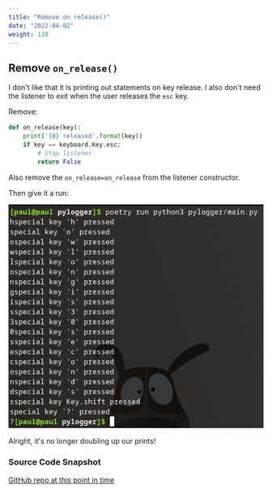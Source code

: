 ```yaml
---
title: "Remove on_release()"
date: "2022-04-02"
weight: 110
---
```


## Remove `on_release()`

I don't like that it is printing out statements on key release. I also don't need the listener to exit when the user releases the `esc` key.

Remove:

```python
def on_release(key):
    print('{0} released'.format(key))
    if key == keyboard.Key.esc:
        # Stop listener
        return False
```

Also remove the `on_release=on_release` from the listener constructor.

Then give it a run:

![Run after removing on_release](pictures/remove-on-release.png)

Alright, it's no longer doubling up our prints!

### Source Code Snapshot

[GitHub repo at this point in time](https://github.com/pdmxdd/pylogger/blob/9efe1ca56eb65be5099bf6009d52ddc5a617894c/pylogger/main.py)